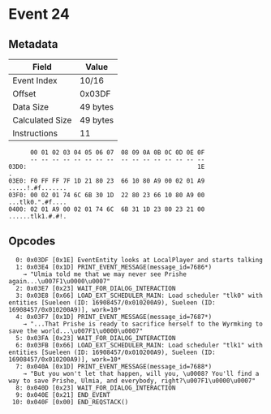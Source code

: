 # Event 24

## Metadata

| Field           | Value    |
|-----------------|----------|
| Event Index     | 10/16    |
| Offset          | 0x03DF   |
| Data Size       | 49 bytes |
| Calculated Size | 49 bytes |
| Instructions    | 11       |

```
      00 01 02 03 04 05 06 07  08 09 0A 0B 0C 0D 0E 0F
      -- -- -- -- -- -- -- --  -- -- -- -- -- -- -- --
03D0:                                               1E                 .
03E0: F0 FF FF 7F 1D 21 80 23  66 10 80 A9 00 02 01 A9  .....!.#f.......
03F0: 00 02 01 74 6C 6B 30 1D  22 80 23 66 10 80 A9 00  ...tlk0.".#f....
0400: 02 01 A9 00 02 01 74 6C  6B 31 1D 23 80 23 21 00  ......tlk1.#.#!.
```

## Opcodes

```
  0: 0x03DF [0x1E] EventEntity looks at LocalPlayer and starts talking
  1: 0x03E4 [0x1D] PRINT_EVENT_MESSAGE(message_id=7686*)
    → "Ulmia told me that we may never see Prishe again...\u007F1\u0000\u0007"
  2: 0x03E7 [0x23] WAIT_FOR_DIALOG_INTERACTION
  3: 0x03E8 [0x66] LOAD_EXT_SCHEDULER_MAIN: Load scheduler "tlk0" with entities [Sueleen (ID: 16908457/0x010200A9), Sueleen (ID: 16908457/0x010200A9)], work=10*
  4: 0x03F7 [0x1D] PRINT_EVENT_MESSAGE(message_id=7687*)
    → "...That Prishe is ready to sacrifice herself to the Wyrmking to save the world...\u007F1\u0000\u0007"
  5: 0x03FA [0x23] WAIT_FOR_DIALOG_INTERACTION
  6: 0x03FB [0x66] LOAD_EXT_SCHEDULER_MAIN: Load scheduler "tlk1" with entities [Sueleen (ID: 16908457/0x010200A9), Sueleen (ID: 16908457/0x010200A9)], work=10*
  7: 0x040A [0x1D] PRINT_EVENT_MESSAGE(message_id=7688*)
    → "But you won't let that happen, will you, \u0008? You'll find a way to save Prishe, Ulmia, and everybody, right?\u007F1\u0000\u0007"
  8: 0x040D [0x23] WAIT_FOR_DIALOG_INTERACTION
  9: 0x040E [0x21] END_EVENT
 10: 0x040F [0x00] END_REQSTACK()
```
